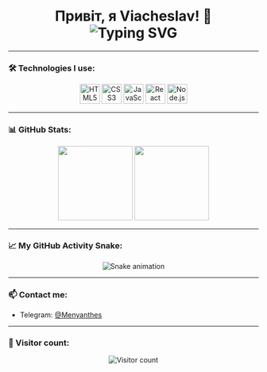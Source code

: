 <h1 align="center">
  Привіт, я Viacheslav! 👋
  <br>
  <img src="https://readme-typing-svg.herokuapp.com?font=Fira+Code&duration=3000&pause=1000&color=F75C7E&width=435&lines=Fullstack+Developer+in+progress...;JavaScript%2C+React%2C+Node.js;Love+learning+and+building+cool+stuff" alt="Typing SVG" />
</h1>

---

### 🛠️ Technologies I use:

<p align="center">
  <img src="https://cdn.jsdelivr.net/gh/devicons/devicon/icons/html5/html5-original.svg" width="40" alt="HTML5"/>
  <img src="https://cdn.jsdelivr.net/gh/devicons/devicon/icons/css3/css3-original.svg" width="40" alt="CSS3"/>
  <img src="https://cdn.jsdelivr.net/gh/devicons/devicon/icons/javascript/javascript-original.svg" width="40" alt="JavaScript"/>
  <img src="https://cdn.jsdelivr.net/gh/devicons/devicon/icons/react/react-original.svg" width="40" alt="React"/>
  <img src="https://cdn.jsdelivr.net/gh/devicons/devicon/icons/nodejs/nodejs-original.svg" width="40" alt="Node.js"/>
</p>

---

### 📊 GitHub Stats:

<p align="center">
  <img src="https://github-readme-stats.vercel.app/api?username=Viacheslav&show_icons=true&theme=radical" height="150" />
  <img src="https://github-readme-stats.vercel.app/api/top-langs/?username=Viacheslav&layout=compact&theme=radical" height="150" />
</p>

---

### 📈 My GitHub Activity Snake:

<p align="center">
  <img src="https://github.com/Viacheslav/Viacheslav/blob/output/github-contribution-grid-snake.svg" alt="Snake animation" />
</p>

---

### 📫 Contact me:

- Telegram: [@Menyanthes](https://t.me/Menyanthes)

---

### 👀 Visitor count:

<p align="center">
  <img src="https://komarev.com/ghpvc/?username=Viacheslav&style=flat-square&color=blue" alt="Visitor count" />
</p>

